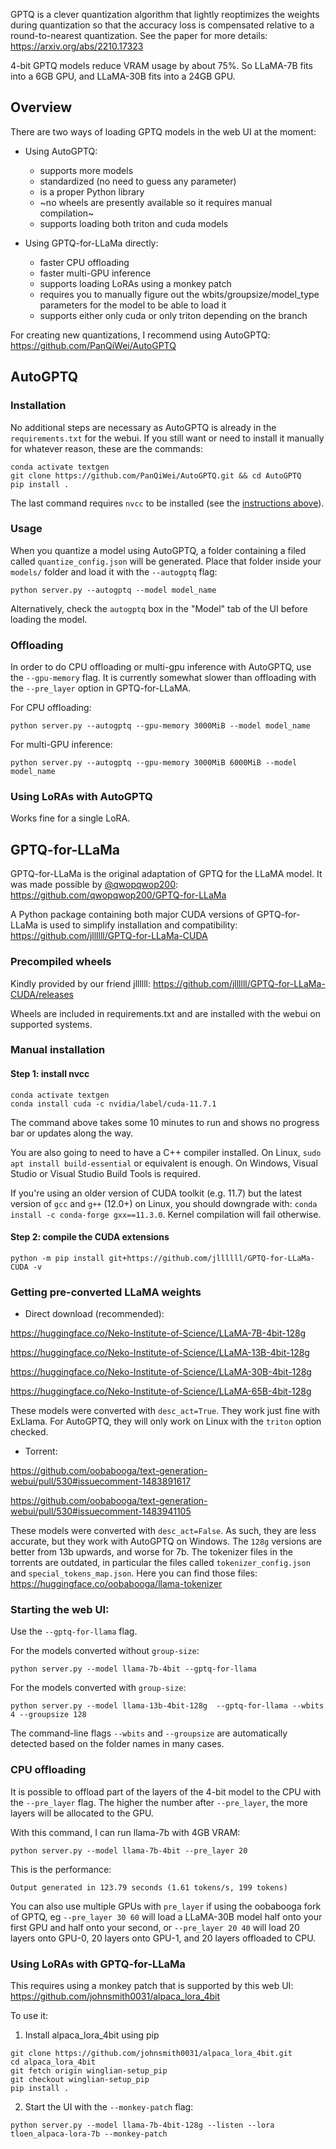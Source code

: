 GPTQ is a clever quantization algorithm that lightly reoptimizes the weights during quantization so that the accuracy loss is compensated relative to a round-to-nearest quantization. See the paper for more details: https://arxiv.org/abs/2210.17323

4-bit GPTQ models reduce VRAM usage by about 75%. So LLaMA-7B fits into a 6GB GPU, and LLaMA-30B fits into a 24GB GPU.

## Overview

There are two ways of loading GPTQ models in the web UI at the moment:

* Using AutoGPTQ:
  * supports more models
  * standardized (no need to guess any parameter)
  * is a proper Python library
  * ~no wheels are presently available so it requires manual compilation~
  * supports loading both triton and cuda models

* Using GPTQ-for-LLaMa directly:
  * faster CPU offloading
  * faster multi-GPU inference
  * supports loading LoRAs using a monkey patch
  * requires you to manually figure out the wbits/groupsize/model_type parameters for the model to be able to load it
  * supports either only cuda or only triton depending on the branch

For creating new quantizations, I recommend using AutoGPTQ: https://github.com/PanQiWei/AutoGPTQ

## AutoGPTQ

### Installation

No additional steps are necessary as AutoGPTQ is already in the `requirements.txt` for the webui. If you still want or need to install it manually for whatever reason, these are the commands:

```
conda activate textgen
git clone https://github.com/PanQiWei/AutoGPTQ.git && cd AutoGPTQ
pip install .
```

The last command requires `nvcc` to be installed (see the [instructions above](https://github.com/oobabooga/text-generation-webui/blob/main/docs/GPTQ-models-(4-bit-mode).md#step-1-install-nvcc)).

### Usage

When you quantize a model using AutoGPTQ, a folder containing a filed called `quantize_config.json` will be generated. Place that folder inside your `models/` folder and load it with the `--autogptq` flag:

```
python server.py --autogptq --model model_name
```

Alternatively, check the `autogptq` box in the "Model" tab of the UI before loading the model.

### Offloading

In order to do CPU offloading or multi-gpu inference with AutoGPTQ, use the `--gpu-memory` flag. It is currently somewhat slower than offloading with the `--pre_layer` option in GPTQ-for-LLaMA.

For CPU offloading:

```
python server.py --autogptq --gpu-memory 3000MiB --model model_name
```

For multi-GPU inference:

```
python server.py --autogptq --gpu-memory 3000MiB 6000MiB --model model_name
```

### Using LoRAs with AutoGPTQ

Works fine for a single LoRA.

## GPTQ-for-LLaMa

GPTQ-for-LLaMa is the original adaptation of GPTQ for the LLaMA model. It was made possible by [@qwopqwop200](https://github.com/qwopqwop200/GPTQ-for-LLaMa): https://github.com/qwopqwop200/GPTQ-for-LLaMa

A Python package containing both major CUDA versions of GPTQ-for-LLaMa is used to simplify installation and compatibility: https://github.com/jllllll/GPTQ-for-LLaMa-CUDA

### Precompiled wheels

Kindly provided by our friend jllllll: https://github.com/jllllll/GPTQ-for-LLaMa-CUDA/releases

Wheels are included in requirements.txt and are installed with the webui on supported systems.

### Manual installation

#### Step 1: install nvcc

```
conda activate textgen
conda install cuda -c nvidia/label/cuda-11.7.1
```

The command above takes some 10 minutes to run and shows no progress bar or updates along the way.

You are also going to need to have a C++ compiler installed. On Linux, `sudo apt install build-essential` or equivalent is enough. On Windows, Visual Studio or Visual Studio Build Tools is required.

If you're using an older version of CUDA toolkit (e.g. 11.7) but the latest version of `gcc` and `g++` (12.0+) on Linux, you should downgrade with: `conda install -c conda-forge gxx==11.3.0`. Kernel compilation will fail otherwise.

#### Step 2: compile the CUDA extensions

```
python -m pip install git+https://github.com/jllllll/GPTQ-for-LLaMa-CUDA -v
```

### Getting pre-converted LLaMA weights

* Direct download (recommended):

https://huggingface.co/Neko-Institute-of-Science/LLaMA-7B-4bit-128g

https://huggingface.co/Neko-Institute-of-Science/LLaMA-13B-4bit-128g

https://huggingface.co/Neko-Institute-of-Science/LLaMA-30B-4bit-128g

https://huggingface.co/Neko-Institute-of-Science/LLaMA-65B-4bit-128g

These models were converted with `desc_act=True`. They work just fine with ExLlama. For AutoGPTQ, they will only work on Linux with the `triton` option checked.

* Torrent:

https://github.com/oobabooga/text-generation-webui/pull/530#issuecomment-1483891617

https://github.com/oobabooga/text-generation-webui/pull/530#issuecomment-1483941105

These models were converted with `desc_act=False`. As such, they are less accurate, but they work with AutoGPTQ on Windows. The `128g` versions are better from 13b upwards, and worse for 7b. The tokenizer files in the torrents are outdated, in particular the files called `tokenizer_config.json` and `special_tokens_map.json`. Here you can find those files: https://huggingface.co/oobabooga/llama-tokenizer

### Starting the web UI:

Use the `--gptq-for-llama` flag.

For the models converted without `group-size`:

```
python server.py --model llama-7b-4bit --gptq-for-llama 
```

For the models converted with `group-size`:

```
python server.py --model llama-13b-4bit-128g  --gptq-for-llama --wbits 4 --groupsize 128
```

The command-line flags `--wbits` and `--groupsize` are automatically detected based on the folder names in many cases.

### CPU offloading

It is possible to offload part of the layers of the 4-bit model to the CPU with the `--pre_layer` flag. The higher the number after `--pre_layer`, the more layers will be allocated to the GPU.

With this command, I can run llama-7b with 4GB VRAM:

```
python server.py --model llama-7b-4bit --pre_layer 20
```

This is the performance:

```
Output generated in 123.79 seconds (1.61 tokens/s, 199 tokens)
```

You can also use multiple GPUs with `pre_layer` if using the oobabooga fork of GPTQ, eg `--pre_layer 30 60` will load a LLaMA-30B model half onto your first GPU and half onto your second, or `--pre_layer 20 40` will load 20 layers onto GPU-0, 20 layers onto GPU-1, and 20 layers offloaded to CPU.

### Using LoRAs with GPTQ-for-LLaMa

This requires using a monkey patch that is supported by this web UI: https://github.com/johnsmith0031/alpaca_lora_4bit

To use it:

1. Install alpaca_lora_4bit using pip

```
git clone https://github.com/johnsmith0031/alpaca_lora_4bit.git
cd alpaca_lora_4bit
git fetch origin winglian-setup_pip
git checkout winglian-setup_pip
pip install .
```

2. Start the UI with the `--monkey-patch` flag:

```
python server.py --model llama-7b-4bit-128g --listen --lora tloen_alpaca-lora-7b --monkey-patch
```


